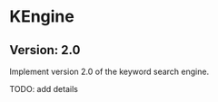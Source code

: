 # KEngine
## Version: 2.0

Implement version 2.0 of the keyword search engine.

TODO: add details


